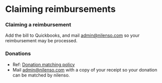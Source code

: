 # Claiming reimbursements

### Claiming a reimbursement <a href="claiming-a-reimbursement-using-kulu" id="claiming-a-reimbursement-using-kulu"></a>

Add the bill to Quickbooks, and mail admin@nilenso.com so your reimbursement may be processed.



### Donations <a href="donations" id="donations"></a>

* Ref: [Donation matching policy](https://app.gitbook.com/@nilenso/s/playbook/policy/tbd-donation)
* Mail admin@nilenso.com with a copy of your receipt so your donation can be matched by nilenso.
